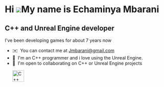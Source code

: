 Hi ![](https://user-images.githubusercontent.com/18350557/176309783-0785949b-9127-417c-8b55-ab5a4333674e.gif)My name is Echaminya Mbarani
=========================================================================================================================================

C++ and Unreal Engine developer
-------------------------------

I've been developing games for about 7 years now

*   ✉️  You can contact me at [Jmbarani@gmail.com](mailto:Jmbarani@gmail.com)
*   🧠  I'm an C++ programmer and i love using the Unreal Engine.
*   🤝  I'm open to collaborating on C++ or Unreal Engine projects<p align="left">
                                <a href="https://docs.microsoft.com/en-us/cpp/?view=msvc-170" target="_blank" rel="noreferrer"><img src="https://raw.githubusercontent.com/danielcranney/readme-generator/main/public/icons/skills/cplusplus-colored.svg" width="36" height="36" alt="C++" /></a>
                    </p>
                    
              
